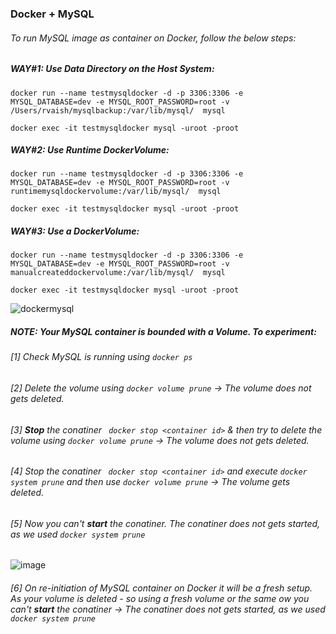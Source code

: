 ### Docker + MySQL

###### To run MySQL image as container on Docker, follow the below steps:

##### WAY#1: Use Data Directory on the Host System:
```
docker run --name testmysqldocker -d -p 3306:3306 -e MYSQL_DATABASE=dev -e MYSQL_ROOT_PASSWORD=root -v /Users/rvaish/mysqlbackup:/var/lib/mysql/  mysql

docker exec -it testmysqldocker mysql -uroot -proot
```

##### WAY#2: Use Runtime DockerVolume:
```
docker run --name testmysqldocker -d -p 3306:3306 -e MYSQL_DATABASE=dev -e MYSQL_ROOT_PASSWORD=root -v runtimemysqldockervolume:/var/lib/mysql/  mysql

docker exec -it testmysqldocker mysql -uroot -proot
```

##### WAY#3: Use a DockerVolume: 
```
docker run --name testmysqldocker -d -p 3306:3306 -e MYSQL_DATABASE=dev -e MYSQL_ROOT_PASSWORD=root -v manualcreateddockervolume:/var/lib/mysql/  mysql

docker exec -it testmysqldocker mysql -uroot -proot
```

![dockermysql](https://user-images.githubusercontent.com/689226/62350151-76028100-b51f-11e9-83ba-16c81dae6964.jpeg)

##### NOTE: Your MySQL container is bounded with a Volume. To experiment:
###### [1] Check MySQL is running using ```docker ps``` </br>
###### [2] Delete the volume using ```docker volume prune``` &rarr; The volume does not gets deleted. </br>
###### [3] **Stop** the conatiner ``` docker stop <container id>``` & then try to delete the volume using ```docker volume prune``` &rarr; The volume does not gets deleted. </br>
###### [4] Stop the conatiner ``` docker stop <container id>``` and execute ``` docker system prune ``` and then use ```docker volume prune``` &rarr; The volume gets deleted. </br>
###### [5] Now you can't **start** the conatiner. The conatiner does not gets started, as we used  ``` docker system prune ``` </br>

![image](https://user-images.githubusercontent.com/45539698/68086080-cfa38000-fe6d-11e9-93b7-290f13c5c02c.png)
###### [6] On re-initiation of MySQL container on Docker it will be a fresh setup. As your volume is deleted - so using a fresh volume or the same ow you can't **start** the conatiner &rarr; The conatiner does not gets started, as we used  ``` docker system prune ``` </br>
